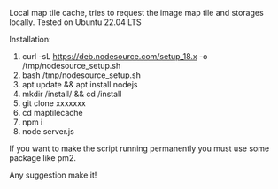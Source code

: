 Local map tile cache, tries to request the image map tile and storages locally. Tested on Ubuntu 22.04 LTS

Installation:

1. curl -sL https://deb.nodesource.com/setup_18.x -o /tmp/nodesource_setup.sh
2. bash /tmp/nodesource_setup.sh
3. apt update && apt install nodejs
4. mkdir /install/ && cd /install
5. git clone xxxxxxx
6. cd maptilecache
7. npm i
8. node server.js

If you want to make the script running permanently you must use some package like pm2.

Any suggestion make it!

